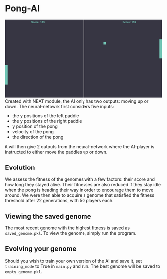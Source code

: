  # Pong-AI
 
 ![image](result.png)
Created with NEAT module, the AI only has two outputs: moving up or down.
The neural-netowrk first considers five inputs:
* the y positions of the left paddle
* the y positions of the right paddle
* y position of the pong 
* velocity of the pong  
* the direction of the pong

it will then give 2 outputs from the neural-network where the AI-player is instructed to either move the paddles up or down. 
## Evolution
  
We assess the fitness of the genomes with a few factors: their score and how long they stayed alive. Their fitnesses are also reduced if they stay idle when the pong is heading their way in order to encourage them to move around. We were then able to acquire a genome that satisfied the fitness threshold after 22 generations, with 50 players each.

## Viewing the saved genome
  
The most recent genome with the highest fitness is saved as `saved_genome.pkl`. To view the genome, simply run the program.

## Evolving your genome
  
Should you wish to train your own version of the AI and save it, set `training_mode` to True in `main.py` and run. The best genome will be saved to `empty_genome.pkl`.
